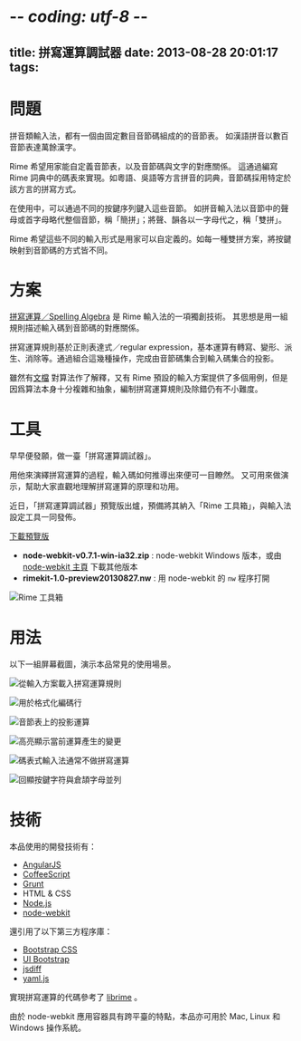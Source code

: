 # -*- coding: utf-8 -*-
title: 拼寫運算調試器
date: 2013-08-28 20:01:17
tags:
---

# 問題

拼音類輸入法，都有一個由固定數目音節碼組成的的音節表。
如漢語拼音以數百音節表達萬餘漢字。

Rime 希望用家能自定義音節表，以及音節碼與文字的對應關係。
這通過編寫 Rime 詞典中的碼表來實現。如粵語、吳語等方言拼音的詞典，音節碼採用特定於該方言的拼寫方式。

在使用中，可以通過不同的按鍵序列鍵入這些音節。
如拼音輸入法以音節中的聲母或首字母略代整個音節，稱「簡拼」；將聲、韻各以一字母代之，稱「雙拼」。

Rime 希望這些不同的輸入形式是用家可以自定義的。如每一種雙拼方案，將按鍵映射到音節碼的方式皆不同。

# 方案

[拼寫運算／Spelling Algebra](http://code.google.com/p/rimeime/wiki/SpellingAlgebra) 是 Rime 輸入法的一項獨創技術。
其思想是用一組規則描述輸入碼到音節碼的對應關係。

拼寫運算規則基於正則表達式／regular expression，基本運算有轉寫、變形、派生、消除等。通過組合這幾種操作，完成由音節碼集合到輸入碼集合的投影。

雖然有[文檔](http://code.google.com/p/rimeime/wiki/SpellingAlgebra) 對算法作了解釋，又有 Rime 預設的輸入方案提供了多個用例，但是因爲算法本身十分複雜和抽象，編制拼寫運算規則及除錯仍有不小難度。

# 工具

早早便發願，做一臺「拼寫運算調試器」。

用他來演繹拼寫運算的過程，輸入碼如何推導出來便可一目瞭然。
又可用來做演示，幫助大家直觀地理解拼寫運算的原理和功用。

近日，「拼寫運算調試器」預覽版出爐，預備將其納入「Rime 工具箱」，與輸入法設定工具一同發佈。

[下載預覽版](http://pan.baidu.com/share/link?shareid=3588770550&uk=2550415312)

  * __node-webkit-v0.7.1-win-ia32.zip__ : node-webkit Windows 版本，或由 [node-webkit 主頁](https://github.com/rogerwang/node-webkit#downloads) 下載其他版本
  * __rimekit-1.0-preview20130827.nw__ : 用 node-webkit 的 `nw` 程序打開

![Rime 工具箱](/images/rimekit-00.png)

# 用法

以下一組屏幕截圖，演示本品常見的使用場景。

![從輸入方案載入拼寫運算規則](/images/sadebugger-01.png)

![用於格式化編碼行](/images/sadebugger-02.png)

![音節表上的投影運算](/images/sadebugger-03.png)

![高亮顯示當前運算產生的變更](/images/sadebugger-04.png)

![碼表式輸入法通常不做拼寫運算](/images/sadebugger-05.png)

![回顯按鍵字符與倉頡字母並列](/images/sadebugger-06.png)

# 技術

本品使用的開發技術有：

  * [AngularJS](http://angularjs.org)
  * [CoffeeScript](http://coffeescript.org/)
  * [Grunt](http://gruntjs.com/)
  * HTML & CSS
  * [Node.js](http://nodejs.org/)
  * [node-webkit](https://github.com/rogerwang/node-webkit)

還引用了以下第三方程序庫：

  * [Bootstrap CSS](http://getbootstrap.com/)
  * [UI Bootstrap](http://angular-ui.github.io/bootstrap/)
  * [jsdiff](https://github.com/kpdecker/jsdiff)
  * [yaml.js](https://github.com/jeremyfa/yaml.js)

實現拼寫運算的代碼參考了 [librime](https://github.com/lotem/librime) 。

由於 node-webkit 應用容器具有跨平臺的特點，本品亦可用於 Mac, Linux 和 Windows 操作系統。
